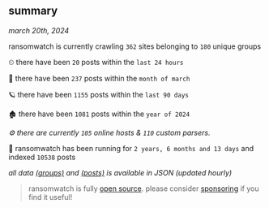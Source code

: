 
## summary
_march 20th, 2024_

ransomwatch is currently crawling `362` sites belonging to `180` unique groups

⏲ there have been `20` posts within the `last 24 hours`

🦈 there have been `237` posts within the `month of march`

🪐 there have been `1155` posts within the `last 90 days`

🏚 there have been `1081` posts within the `year of 2024`

_⚙️ there are currently `105` online hosts & `110` custom parsers._

🦕 ransomwatch has been running for `2 years, 6 months and 13 days` and indexed `10538` posts

_all data  [(groups)](http://ransomwhat.telemetry.ltd/groups) and [(posts)](http://ransomwhat.telemetry.ltd/posts) is available in JSON (updated hourly)_

> ransomwatch is fully [open source](https://github.com/joshhighet/ransomwatch#ransomwatch--). please consider [sponsoring](https://github.com/sponsors/joshhighet) if you find it useful!
